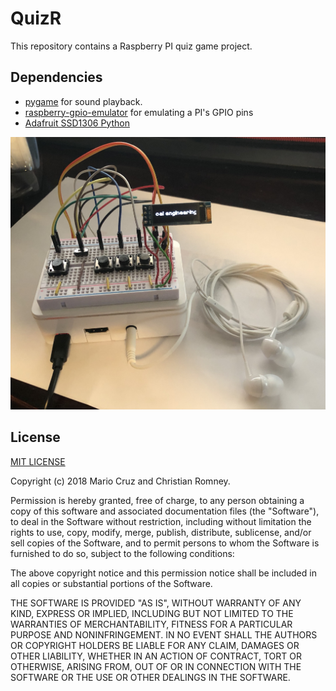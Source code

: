 # QuizR

This repository contains a Raspberry PI quiz game project.

## Dependencies

- [pygame](https://www.pygame.org/news) for sound playback.
- [raspberry-gpio-emulator](https://github.com/nosix/raspberry-gpio-emulator) for emulating a PI's GPIO pins
- [Adafruit SSD1306 Python](https://github.com/adafruit/Adafruit_Python_SSD1306)

![prototype](https://raw.githubusercontent.com/christianromney/QuizR/master/quizr.jpg)

## License

[MIT LICENSE](https://choosealicense.com/licenses/mit/)

Copyright (c) 2018 Mario Cruz and Christian Romney.

Permission is hereby granted, free of charge, to any person obtaining a copy
of this software and associated documentation files (the "Software"), to deal
in the Software without restriction, including without limitation the rights
to use, copy, modify, merge, publish, distribute, sublicense, and/or sell
copies of the Software, and to permit persons to whom the Software is
furnished to do so, subject to the following conditions:

The above copyright notice and this permission notice shall be included in all
copies or substantial portions of the Software.

THE SOFTWARE IS PROVIDED "AS IS", WITHOUT WARRANTY OF ANY KIND, EXPRESS OR
IMPLIED, INCLUDING BUT NOT LIMITED TO THE WARRANTIES OF MERCHANTABILITY,
FITNESS FOR A PARTICULAR PURPOSE AND NONINFRINGEMENT. IN NO EVENT SHALL THE
AUTHORS OR COPYRIGHT HOLDERS BE LIABLE FOR ANY CLAIM, DAMAGES OR OTHER
LIABILITY, WHETHER IN AN ACTION OF CONTRACT, TORT OR OTHERWISE, ARISING FROM,
OUT OF OR IN CONNECTION WITH THE SOFTWARE OR THE USE OR OTHER DEALINGS IN THE
SOFTWARE.
